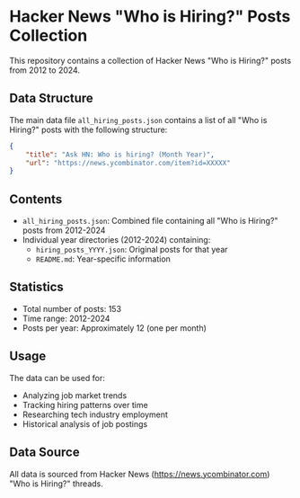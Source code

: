 # Hacker News "Who is Hiring?" Posts Collection

This repository contains a collection of Hacker News "Who is Hiring?" posts from 2012 to 2024.

## Data Structure

The main data file `all_hiring_posts.json` contains a list of all "Who is Hiring?" posts with the following structure:

```json
{
    "title": "Ask HN: Who is hiring? (Month Year)",
    "url": "https://news.ycombinator.com/item?id=XXXXX"
}
```

## Contents

- `all_hiring_posts.json`: Combined file containing all "Who is Hiring?" posts from 2012-2024
- Individual year directories (2012-2024) containing:
  - `hiring_posts_YYYY.json`: Original posts for that year
  - `README.md`: Year-specific information

## Statistics

- Total number of posts: 153
- Time range: 2012-2024
- Posts per year: Approximately 12 (one per month)

## Usage

The data can be used for:
- Analyzing job market trends
- Tracking hiring patterns over time
- Researching tech industry employment
- Historical analysis of job postings

## Data Source

All data is sourced from Hacker News (https://news.ycombinator.com) "Who is Hiring?" threads.
